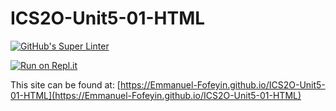 # ICS2O-Unit5-01-HTML

[![GitHub's Super Linter](https://github.com/Emmanuel-Fofeyin/ICS2O-Unit5-01-HTML/actions/workflows/main.yml/badge.svg)](https://github.com/Emmanuel-Fofeyin/ICS2O-Unit5-01-HTML/actions/workflows/main.yml)

[![Run on Repl.it](https://repl.it/badge/github/Emmanuel-Fofeyin/ICS2O-Unit5-01-HTML)](https://repl.it/github/Emmanuel-Fofeyin/ICS2O-Unit5-01-HTML)

This site can be found at: [https://Emmanuel-Fofeyin.github.io/ICS2O-Unit5-01-HTML](https://Emmanuel-Fofeyin.github.io/ICS2O-Unit5-01-HTML)
